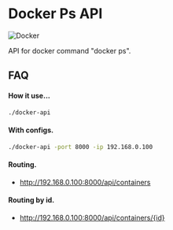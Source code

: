 
# Docker Ps API
![Docker](https://img.shields.io/badge/docker-%230db7ed.svg?style=for-the-badge&logo=docker&logoColor=white)

API for docker command "docker ps".


## FAQ

#### How it use...

```sh
./docker-api
```
#### With configs.

```sh
./docker-api -port 8000 -ip 192.168.0.100
```
#### Routing.

- http://192.168.0.100:8000/api/containers

#### Routing by id.

- http://192.168.0.100:8000/api/containers/{id}

